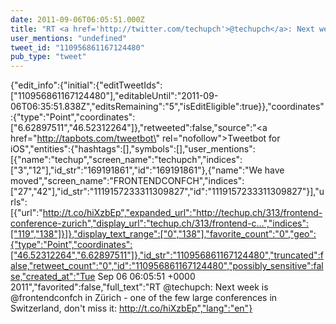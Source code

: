 ```yaml
---
date: 2011-09-06T06:05:51.000Z
title: "RT <a href='http://twitter.com/techupch'>@techupch</a>: Next week is <a href='http://twitter.com/frontendconfch'>@frontendconfch</a> in Zürich - one of the few large conferences in Switzerland, don't miss it: http://t.co/hiXzbEp″"
user_mentions: "undefined"
tweet_id: "110956861167124480"
pub_type: "tweet"
---
```

{"edit_info":{"initial":{"editTweetIds":["110956861167124480"],"editableUntil":"2011-09-06T06:35:51.838Z","editsRemaining":"5","isEditEligible":true}},"coordinates":{"type":"Point","coordinates":["6.62897511","46.52312264"]},"retweeted":false,"source":"<a href=\"http://tapbots.com/tweetbot\" rel=\"nofollow\">Tweetbot for iOS</a>","entities":{"hashtags":[],"symbols":[],"user_mentions":[{"name":"techup","screen_name":"techupch","indices":["3","12"],"id_str":"169191861","id":"169191861"},{"name":"We have moved","screen_name":"FRONTENDCONFCH","indices":["27","42"],"id_str":"1119157233311309827","id":"1119157233311309827"}],"urls":[{"url":"http://t.co/hiXzbEp","expanded_url":"http://techup.ch/313/frontend-conference-zurich","display_url":"techup.ch/313/frontend-c…","indices":["119","138"]}]},"display_text_range":["0","138"],"favorite_count":"0","geo":{"type":"Point","coordinates":["46.52312264","6.62897511"]},"id_str":"110956861167124480","truncated":false,"retweet_count":"0","id":"110956861167124480","possibly_sensitive":false,"created_at":"Tue Sep 06 06:05:51 +0000 2011","favorited":false,"full_text":"RT @techupch: Next week is @frontendconfch in Zürich - one of the few large conferences in Switzerland, don't miss it: http://t.co/hiXzbEp","lang":"en"}

